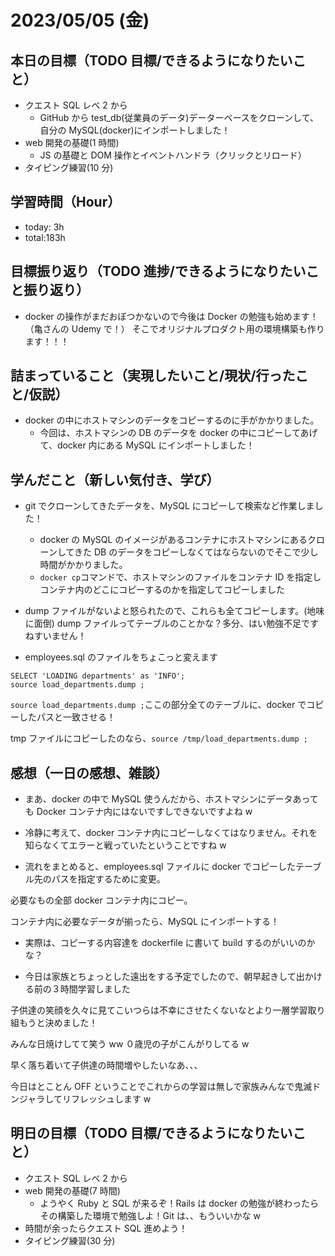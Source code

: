 # 2023/05/05 (金)

## 本日の目標（TODO 目標/できるようになりたいこと）

- クエスト SQL レベ 2 から
  - GitHub から test_db(従業員のデータ)データーベースをクローンして、自分の MySQL(docker)にインポートしました！
- web 開発の基礎(1 時間)
  - JS の基礎と DOM 操作とイベントハンドラ（クリックとリロード）
- タイピング練習(10 分)

## 学習時間（Hour）

- today: 3h
- total:183h

## 目標振り返り（TODO 進捗/できるようになりたいこと振り返り）

- docker の操作がまだおぼつかないので今後は Docker の勉強も始めます！（亀さんの Udemy で！）
  そこでオリジナルプロダクト用の環境構築も作ります！！！

## 詰まっていること（実現したいこと/現状/行ったこと/仮説）

- docker の中にホストマシンのデータをコピーするのに手がかかりました。
  - 今回は、ホストマシンの DB のデータを docker の中にコピーしてあげて、docker 内にある MySQL にインポートしました！

## 学んだこと（新しい気付き、学び）

- git でクローンしてきたデータを、MySQL にコピーして検索など作業しました！

  - docker の MySQL のイメージがあるコンテナにホストマシンにあるクローンしてきた DB のデータをコピーしなくてはならないのでそこで少し時間がかかりました。
  - `docker cp`コマンドで、ホストマシンのファイルをコンテナ ID を指定しコンテナ内のどこにコピーするのかを指定してコピーしました

- dump ファイルがないよと怒られたので、これらも全てコピーします。(地味に面倒)
  dump ファイルってテーブルのことかな？多分、はい勉強不足ですねすいません！
- employees.sql のファイルをちょこっと変えます

```
SELECT 'LOADING departments' as 'INFO';
source load_departments.dump ;
```

`source load_departments.dump ;`ここの部分全てのテーブルに、docker でコピーしたパスと一致させる！

tmp ファイルにコピーしたのなら、`source /tmp/load_departments.dump ;`

## 感想（一日の感想、雑談）

- まあ、docker の中で MySQL 使うんだから、ホストマシンにデータあっても Docker コンテナ内にはないですしできないですよね w
- 冷静に考えて、docker コンテナ内にコピーしなくてはなりません。それを知らなくてエラーと戦っていたということですね w

- 流れをまとめると、employees.sql ファイルに docker でコピーしたテーブル先のパスを指定するために変更。

必要なもの全部 docker コンテナ内にコピー。

コンテナ内に必要なデータが揃ったら、MySQL にインポートする！

- 実際は、コピーする内容達を dockerfile に書いて build するのがいいのかな？

- 今日は家族とちょっとした遠出をする予定でしたので、朝早起きして出かける前の３時間学習しました

子供達の笑顔を久々に見てこいつらは不幸にさせたくないなとより一層学習取り組もうと決めました！

みんな日焼けしてて笑う ww ０歳児の子がこんがりしてる w

早く落ち着いて子供達の時間増やしたいなあ、、、

今日はとことん OFF ということでこれからの学習は無しで家族みんなで鬼滅ドンジャラしてリフレッシュします w

## 明日の目標（TODO 目標/できるようになりたいこと）

- クエスト SQL レベ 2 から
- web 開発の基礎(7 時間)
  - ようやく Ruby と SQL が来るぞ！Rails は docker の勉強が終わったらその構築した環境で勉強しよ！Git は、、もういいかな w
- 時間が余ったらクエスト SQL 進めよう！
- タイピング練習(30 分)
